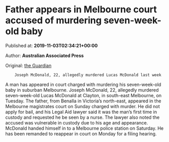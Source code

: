 
# Father appears in Melbourne court accused of murdering seven-week-old baby

Published at: **2019-11-03T02:34:21+00:00**

Author: **Australian Associated Press**

Original: [the Guardian](https://www.theguardian.com/australia-news/2019/nov/03/victorian-man-charged-with-murdering-seven-week-old-baby-boy)


        Joseph McDonald, 22, allegedly murdered Lucas McDonald last week
      
A man has appeared in court charged with murdering his seven-week-old baby in suburban Melbourne.
Joseph McDonald, 22, allegedly murdered seven-week-old Lucas McDonald at Clayton, in south-east Melbourne, on Tuesday.
The father, from Benalla in Victoria’s north-east, appeared in the Melbourne magistrates court on Sunday charged with murder.
He did not apply for bail, and his Legal Aid lawyer said it was the man’s first time in custody and requested he be seen by a nurse.
The lawyer also noted the accused was vulnerable in custody due to his age and appearance.
McDonald handed himself in to a Melbourne police station on Saturday.
He has been remanded to reappear in court on Monday for a filing hearing.
